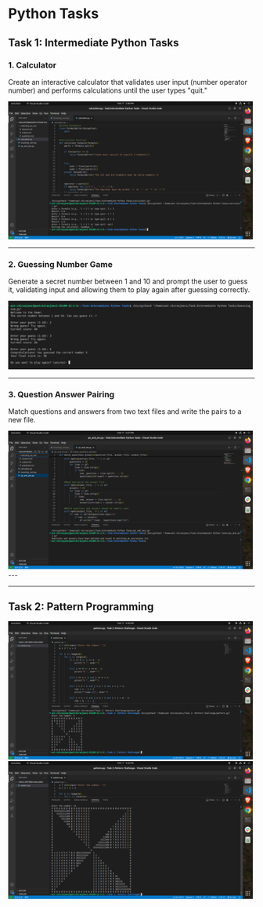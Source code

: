 # Python Tasks

## Task 1: Intermediate Python Tasks

### 1. Calculator
Create an interactive calculator that validates user input (number operator number) and performs calculations until the user types "quit."

<img src="https://github.com/Chiranjeevi-C13/Python_Tasks/blob/main/Task%201%20%3AIntermediate%20Python%20Tasks/outputs/Calculator.png" width="500"/>

---

### 2. Guessing Number Game
Generate a secret number between 1 and 10 and prompt the user to guess it, validating input and allowing them to play again after guessing correctly.



<img src="https://github.com/Chiranjeevi-C13/Python_Tasks/blob/main/Task%201%20%3AIntermediate%20Python%20Tasks/outputs/Guessing_game.png" width="500"/>

---


### 3. Question Answer Pairing
Match questions and answers from two text files and write the pairs to a new file.

<img src="https://github.com/Chiranjeevi-C13/Python_Tasks/blob/main/Task%201%20%3AIntermediate%20Python%20Tasks/outputs/qn_ans.png" width="500"/>
---

---
## Task 2: Pattern Programming
<img src="https://github.com/Chiranjeevi-C13/Python_Tasks/blob/main/Task%202%3A%20Pattern%20Challenge/output/Screenshot%20from%202025-02-17%2016-26-29.png" width="500"/>
<img src="https://github.com/Chiranjeevi-C13/Python_Tasks/blob/main/Task%202%3A%20Pattern%20Challenge/output/Screenshot%20from%202025-02-17%2016-26-47.png" width="500"/>
